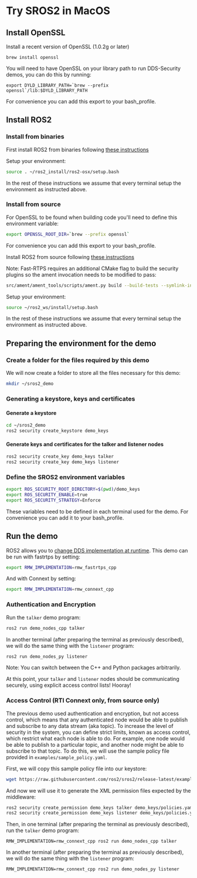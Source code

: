 # Try SROS2 in MacOS 

## Install OpenSSL

Install a recent version of OpenSSL (1.0.2g or later)

```
brew install openssl
```

You will need to have OpenSSL on your library path to run DDS-Security demos, you can do this by running:
```
export DYLD_LIBRARY_PATH=`brew --prefix openssl`/lib:$DYLD_LIBRARY_PATH
```
For convenience you can add this export to your bash_profile.

## Install ROS2

### Install from binaries 

First install ROS2 from binaries following [these instructions](https://github.com/ros2/ros2/wiki/OSX-Install-Binary)


Setup your environment:
```bash
source . ~/ros2_install/ros2-osx/setup.bash
``` 

In the rest of these instructions we assume that every terminal setup the environment as instructed above.


### Install from source

For OpenSSL to be found when building code you'll need to define this environment variable:
```bash
export OPENSSL_ROOT_DIR=`brew --prefix openssl`
```
For convenience you can add this export to your bash_profile.

Install ROS2 from source following [these instructions](https://github.com/ros2/ros2/wiki/Linux-Development-Setup)

Note: Fast-RTPS requires an additional CMake flag to build the security plugins so the ament invocation needs to be modified to pass:
```bash
src/ament/ament_tools/scripts/ament.py build --build-tests --symlink-install --cmake-args -DSECURITY=ON --
```

Setup your environment:
```bash
source ~/ros2_ws/install/setup.bash
``` 

In the rest of these instructions we assume that every terminal setup the environment as instructed above.

## Preparing the environment for the demo

### Create a folder for the files required by this demo

We will now create a folder to store all the files necessary for this demo:

```bash
mkdir ~/sros2_demo
```

### Generating a keystore, keys and certificates

#### Generate a keystore

```bash
cd ~/sros2_demo
ros2 security create_keystore demo_keys
```

#### Generate keys and certificates for the talker and listener nodes

```bash
ros2 security create_key demo_keys talker
ros2 security create_key demo_keys listener
```

### Define the SROS2 environment variables

```bash
export ROS_SECURITY_ROOT_DIRECTORY=$(pwd)/demo_keys
export ROS_SECURITY_ENABLE=true
export ROS_SECURITY_STRATEGY=Enforce
```

These variables need to be defined in each terminal used for the demo. For convenience you can add it to your bash_profile.

## Run the demo

ROS2 allows you to [change DDS implementation at runtime](https://github.com/ros2/ros2/wiki/Working-with-multiple-RMW-implementations).
This demo can be run with fastrtps by setting:
```bash
export RMW_IMPLEMENTATION=rmw_fastrtps_cpp
```
And with Connext by setting:
```bash
export RMW_IMPLEMENTATION=rmw_connext_cpp
```

### Authentication and Encryption

Run the `talker` demo program:

```bash
ros2 run demo_nodes_cpp talker
```

In another terminal (after preparing the terminal as previously described), we will do the same thing with the `listener` program:
```bash
ros2 run demo_nodes_py listener
```

Note: You can switch between the C++ and Python packages arbitrarily.


At this point, your `talker` and `listener` nodes should be communicating securely, using explicit access control lists!
Hooray!

### Access Control (RTI Connext only, from source only)

The previous demo used authentication and encryption, but not access control, which means that any authenticated node would be able to publish and subscribe to any data stream (aka topic).
To increase the level of security in the system, you can define strict limits, known as access control, which restrict what each node is able to do.
For example, one node would be able to publish to a particular topic, and another node might be able to subscribe to that topic.
To do this, we will use the sample policy file provided in `examples/sample_policy.yaml`.

First, we will copy this sample policy file into our keystore:

```bash
wget https://raw.githubusercontent.com/ros2/sros2/release-latest/examples/sample_policy.yaml -o ./demo_keys/policies.yaml
```

And now we will use it to generate the XML permission files expected by the middleware:

```bash
ros2 security create_permission demo_keys talker demo_keys/policies.yaml
ros2 security create_permission demo_keys listener demo_keys/policies.yaml
```

Then, in one terminal (after preparing the terminal as previously described), run the `talker` demo program:

```
RMW_IMPLEMENTATION=rmw_connext_cpp ros2 run demo_nodes_cpp talker
```

In another terminal (after preparing the terminal as previously described), we will do the same thing with the `listener` program:

```
RMW_IMPLEMENTATION=rmw_connext_cpp ros2 run demo_nodes_py listener
```


